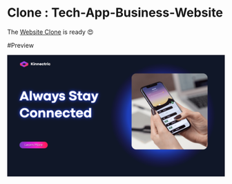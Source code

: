 # Clone : Tech-App-Business-Website

The <a href="https://kalki2706.github.io/Tech-App-Business-Website/" >Website Clone</a> is ready 😍

#Preview

<img src="./images/preview_one-min.png" alt="preview of website">
